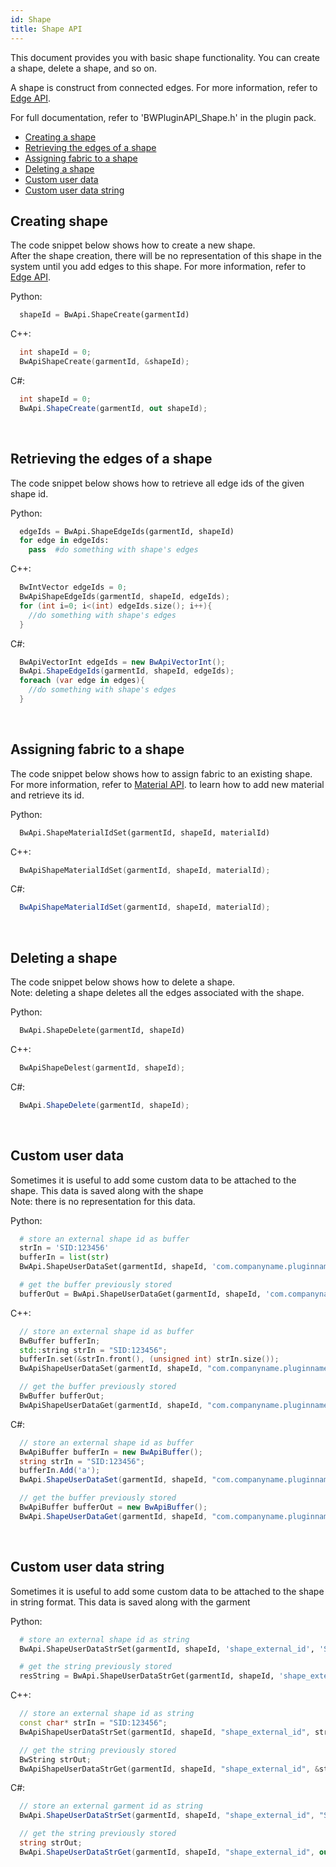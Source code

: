 ```yaml
---
id: Shape
title: Shape API
---
```


This document provides you with basic shape functionality. You can create a shape, delete a shape, and so on.

A shape is construct from connected edges. For more information, refer  to [Edge API](edge.md).<br/>

For full documentation, refer to 'BWPluginAPI_Shape.h' in the plugin pack.

* [Creating a shape](#create-shape)
* [Retrieving the edges of a shape](#shape-edges)
* [Assigning fabric to a shape](#assign-fabric)
* [Deleting a shape](#delete-shape)
* [Custom user data](#custom-user-data)
* [Custom user data string](#custom-user-data-string)

<a name="create-shape"></a>
## Creating shape
The code snippet below shows how to create a new shape. <br/>
After the shape creation, there will be no representation of this shape in the system until you add edges to this shape. For more information, refer to [Edge API](edge.md).

Python:
```python
  shapeId = BwApi.ShapeCreate(garmentId)
```
C++:
```cpp
  int shapeId = 0;
  BwApiShapeCreate(garmentId, &shapeId);
```
C#:
```csharp
  int shapeId = 0;
  BwApi.ShapeCreate(garmentId, out shapeId);
```
<br/>

<a name="shape-edges"></a>
## Retrieving the edges of a shape
The code snippet below shows how to retrieve all edge ids of the given shape id.

Python:
```python
  edgeIds = BwApi.ShapeEdgeIds(garmentId, shapeId)
  for edge in edgeIds:
    pass  #do something with shape's edges
```
C++:
```cpp
  BwIntVector edgeIds = 0;
  BwApiShapeEdgeIds(garmentId, shapeId, edgeIds);
  for (int i=0; i<(int) edgeIds.size(); i++){
    //do something with shape's edges
  }
```
C#:
```csharp
  BwApiVectorInt edgeIds = new BwApiVectorInt();
  BwApi.ShapeEdgeIds(garmentId, shapeId, edgeIds);
  foreach (var edge in edges){
    //do something with shape's edges
  }
```
<br/>

<a name="assign-fabric"></a>
## Assigning fabric to a shape
The code snippet below shows how to assign fabric to an existing shape. <br/>
For more information, refer to [Material API](material.md). to learn how to add new material and retrieve its id.

Python:
```python
  BwApi.ShapeMaterialIdSet(garmentId, shapeId, materialId)
```
C++:
```cpp
  BwApiShapeMaterialIdSet(garmentId, shapeId, materialId);
```
C#:
```csharp
  BwApiShapeMaterialIdSet(garmentId, shapeId, materialId);
```
<br/>

<a name="delete-shape"></a>
## Deleting a shape
The code snippet below shows how to delete a shape. <br/>
Note: deleting a shape deletes all the edges associated with the shape.

Python:
```python
  BwApi.ShapeDelete(garmentId, shapeId)
```
C++:
```cpp
  BwApiShapeDelest(garmentId, shapeId);
```
C#:
```csharp
  BwApi.ShapeDelete(garmentId, shapeId);
```
<br/>

<a name="custom-user-data"></a>
## Custom user data
Sometimes it is useful to add some custom data to be attached to the shape. This data is saved along with the shape <br/>
Note: there is no representation for this data.

Python:
```python
  # store an external shape id as buffer
  strIn = 'SID:123456'
  bufferIn = list(str)
  BwApi.ShapeUserDataSet(garmentId, shapeId, 'com.companyname.pluginname', 'shape_external_id', bufferIn)

  # get the buffer previously stored
  bufferOut = BwApi.ShapeUserDataGet(garmentId, shapeId, 'com.companyname.pluginname', 'shape_external_id')
```
C++:
```cpp
  // store an external shape id as buffer
  BwBuffer bufferIn;
  std::string strIn = "SID:123456";
  bufferIn.set(&strIn.front(), (unsigned int) strIn.size());
  BwApiShapeUserDataSet(garmentId, shapeId, "com.companyname.pluginname", "shape_external_id", bufferIn);

  // get the buffer previously stored
  BwBuffer bufferOut;
  BwApiShapeUserDataGet(garmentId, shapeId, "com.companyname.pluginname", "shape_external_id", bufferOut);
```
C#:
```csharp
  // store an external shape id as buffer
  BwApiBuffer bufferIn = new BwApiBuffer();
  string strIn = "SID:123456";
  bufferIn.Add('a');
  BwApi.ShapeUserDataSet(garmentId, shapeId, "com.companyname.pluginname", "shape_external_id", bufferIn);

  // get the buffer previously stored
  BwApiBuffer bufferOut = new BwApiBuffer();
  BwApi.ShapeUserDataGet(garmentId, shapeId, "com.companyname.pluginname", "shape_external_id", bufferOut);
```
<br/>

<a name="custom-user-data-string"></a>
## Custom user data string
Sometimes it is useful to add some custom data to be attached to the shape in string format. This data is saved along with the garment <br/>

Python:
```python
  # store an external shape id as string
  BwApi.ShapeUserDataStrSet(garmentId, shapeId, 'shape_external_id', 'SID:123456')

  # get the string previously stored
  resString = BwApi.ShapeUserDataStrGet(garmentId, shapeId, 'shape_external_id')
```
C++:
```cpp
  // store an external shape id as string
  const char* strIn = "SID:123456";
  BwApiShapeUserDataStrSet(garmentId, shapeId, "shape_external_id", strIn);

  // get the string previously stored
  BwString strOut;
  BwApiShapeUserDataStrGet(garmentId, shapeId, "shape_external_id", &strOut);
```
C#:
```csharp
  // store an external garment id as string
  BwApi.ShapeUserDataStrSet(garmentId, shapeId, "shape_external_id", "SID:123456");

  // get the string previously stored
  string strOut;
  BwApi.ShapeUserDataStrGet(garmentId, shapeId, "shape_external_id", out strOut);
```
<br/>
